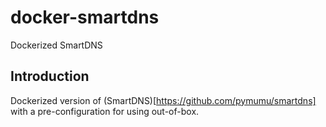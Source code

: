 # docker-smartdns
Dockerized SmartDNS

## Introduction
Dockerized version of (SmartDNS)[https://github.com/pymumu/smartdns] with a pre-configuration for using out-of-box.
